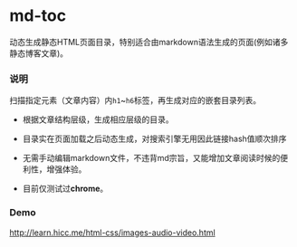 md-toc
======

动态生成静态HTML页面目录，特别适合由markdown语法生成的页面(例如诸多静态博客文章)。

### 说明

扫描指定元素（文章内容）内`h1`~`h6`标签，再生成对应的嵌套目录列表。

-	根据文章结构层级，生成相应层级的目录。

-	目录实在页面加载之后动态生成，对搜索引擎无用因此链接hash值顺次排序

-	无需手动编辑markdown文件，不违背md宗旨，又能增加文章阅读时候的便利性，增强体验。


-	目前仅测试过**chrome**。

### Demo

http://learn.hicc.me/html-css/images-audio-video.html


